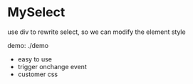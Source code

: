 # MySelect

use div to rewrite select, so we can modify the element style

demo: ./demo

- easy to use
- trigger onchange event
- customer css
